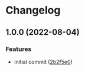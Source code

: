 # Changelog

## 1.0.0 (2022-08-04)


### Features

* initial commit ([2b2f5e0](https://github.com/sylwit/release-please-poc/commit/2b2f5e04f4895899bcf3e66687e486c68d6230b2))
